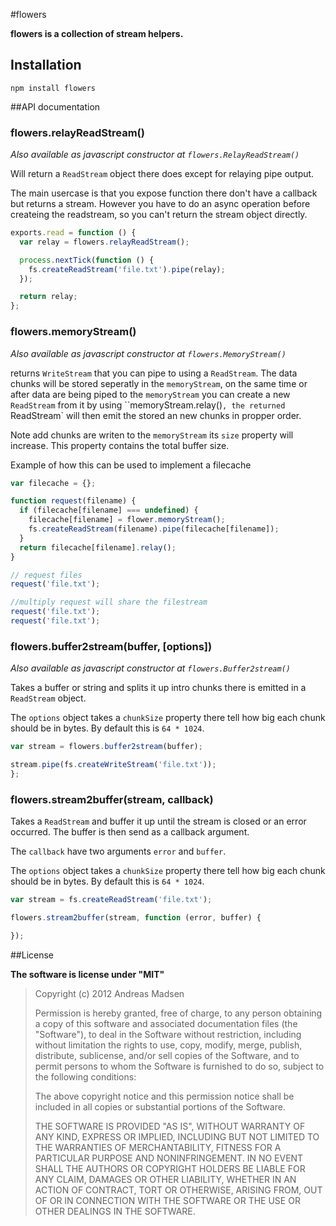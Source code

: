 #flowers

**flowers is a collection of stream helpers.**

## Installation

```sheel
npm install flowers
```

##API documentation

### flowers.relayReadStream()

_Also available as javascript constructor at `flowers.RelayReadStream()`_

Will return a `ReadStream` object there does except for relaying pipe output.

The main usercase is that you expose function there don't have a callback
but returns a stream. However you have to do an async operation before
createing the readstream, so you can't return the stream object directly.

```JavaScript
exports.read = function () {
  var relay = flowers.relayReadStream();

  process.nextTick(function () {
    fs.createReadStream('file.txt').pipe(relay);
  });

  return relay;
};
```

### flowers.memoryStream()

_Also available as javascript constructor at `flowers.MemoryStream()`_

returns `WriteStream` that you can pipe to using a `ReadStream`. The data chunks
will be stored seperatly in the `memoryStream`, on the same time or after data are
being piped to the `memoryStream` you can create a new `ReadStream` from it by using
``memoryStream.relay()`, the returned `ReadStream` will then emit the stored an new
chunks in propper order.

Note add chunks are writen to the `memoryStream` its `size` property will increase. This
property contains the total buffer size.

Example of how this can be used to implement a filecache

```JavaScript
var filecache = {};

function request(filename) {
  if (filecache[filename] === undefined) {
    filecache[filename] = flower.memoryStream();
    fs.createReadStream(filename).pipe(filecache[filename]);
  }
  return filecache[filename].relay();
}

// request files
request('file.txt');

//multiply request will share the filestream
request('file.txt');
request('file.txt');
```

### flowers.buffer2stream(buffer, [options])

_Also available as javascript constructor at `flowers.Buffer2stream()`_

Takes a buffer or string and splits it up intro chunks there is emitted in
a `ReadStream` object.

The `options` object takes a `chunkSize` property there tell how big each chunk
should be in bytes. By default this is `64 * 1024`.

```JavaScript
var stream = flowers.buffer2stream(buffer);

stream.pipe(fs.createWriteStream('file.txt'));
};
```

### flowers.stream2buffer(stream, callback)

Takes a `ReadStream` and buffer it up until the stream is closed or an error occurred.
The buffer is then send as a callback argument.

The `callback` have two arguments `error` and `buffer`.

The `options` object takes a `chunkSize` property there tell how big each chunk
should be in bytes. By default this is `64 * 1024`.

```JavaScript
var stream = fs.createReadStream('file.txt');

flowers.stream2buffer(stream, function (error, buffer) {

});
```

##License

**The software is license under "MIT"**

> Copyright (c) 2012 Andreas Madsen
>
> Permission is hereby granted, free of charge, to any person obtaining a copy
> of this software and associated documentation files (the "Software"), to deal
> in the Software without restriction, including without limitation the rights
> to use, copy, modify, merge, publish, distribute, sublicense, and/or sell
> copies of the Software, and to permit persons to whom the Software is
> furnished to do so, subject to the following conditions:
>
> The above copyright notice and this permission notice shall be included in
> all copies or substantial portions of the Software.
>
> THE SOFTWARE IS PROVIDED "AS IS", WITHOUT WARRANTY OF ANY KIND, EXPRESS OR
> IMPLIED, INCLUDING BUT NOT LIMITED TO THE WARRANTIES OF MERCHANTABILITY,
> FITNESS FOR A PARTICULAR PURPOSE AND NONINFRINGEMENT. IN NO EVENT SHALL THE
> AUTHORS OR COPYRIGHT HOLDERS BE LIABLE FOR ANY CLAIM, DAMAGES OR OTHER
> LIABILITY, WHETHER IN AN ACTION OF CONTRACT, TORT OR OTHERWISE, ARISING FROM,
> OUT OF OR IN CONNECTION WITH THE SOFTWARE OR THE USE OR OTHER DEALINGS IN
> THE SOFTWARE.
